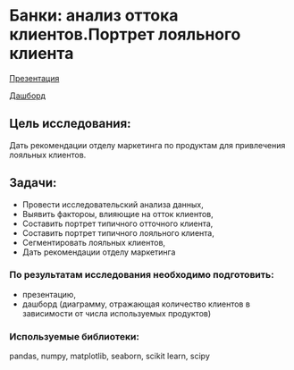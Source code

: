 # Банки: анализ оттока клиентов.Портрет лояльного клиента
[Презентация](https://practicum.yandex.ru/data-analyst/)

[Дашборд](https://practicum.yandex.ru/data-analyst/)

## Цель исследования:
Дать рекомендации отделу маркетинга по продуктам для привлечения лояльных клиентов.

## Задачи:
- Провести исследовательский анализа данных,
- Выявить фактороы, влияющие на отток клиентов,
- Составить портрет типичного отточного клиента,
- Составить портрет типичного лояльного клиента,
- Сегментировать лояльных клиентов,
- Дать рекомендации отделу маркетинга

### По результатам исследования необходимо подготовить:

- презентацию,
- дашборд (диаграмму, отражающая количество клиентов в зависимости от числа используемых продуктов)
  
### Используемые библиотеки:
pandas, numpy, matplotlib, seaborn, scikit learn, scipy
